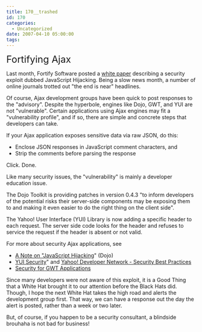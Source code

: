 ```yaml
---
title: 170__trashed
id: 170
categories:
  - Uncategorized
date: 2007-04-10 05:00:00
tags:
---
```


<span style="font-size:180%;">Fortifying Ajax</span>

Last month, Fortify Software posted a [white paper](http://www.fortifysoftware.com/servlet/downloads/public/JavaScript_Hijacking.pdf) describing a security exploit dubbed JavaScript Hijacking. Being a slow news month, a number of online journals trotted out "the end is near" headlines.

Of course, Ajax development groups have been quick to post responses to the "advisory". Despite the hyperbole, engines like Dojo, GWT, and YUI are not "vulnerable". Certain applications using Ajax engines may fit a "vulnerability profile", and if so, there are simple and concrete steps that developers can take.

If your Ajax application exposes sensitive data via raw JSON, do this:

*   Enclose JSON responses in JavaScript comment characters, and
*   Strip the comments before parsing the response

Click. Done.

Like many security issues, the "vulnerability" is mainly a developer education issue.

The Dojo Toolkit is providing patches in version 0.4.3 "to inform developers of the potential risks their server-side components may be exposing them to and making it even easier to do the right thing on the client side".

The Yahoo! User Interface (YUI) Library is now adding a specific header to each request. The server side code looks for the header and refuses to service the request if the header is absent or not valid.

For more about security Ajax applications, see

*   [A Note on "JavaScript Hijacking](http://dojotoolkit.org/node/619)" (Dojo)
*   [YUI Security](http://tech.groups.yahoo.com/group/ydn-javascript/message/11723)" and [Yahoo! Developer Network - Security Best Practices](http://developer.yahoo.com/security/)
*   [Security for GWT Applications](http://groups.google.com/group/Google-Web-Toolkit/web/security-for-gwt-applications)

Since many developers were not aware of this exploit, it is a Good Thing that a White Hat brought it to our attention before the Black Hats did. Though, I hope the next White Hat takes the high road and alerts the development group first. That way, we can have a response out the day the alert is posted, rather than a week or two later.

But, of course, if you happen to be a security consultant, a blindside brouhaha is not bad for business!